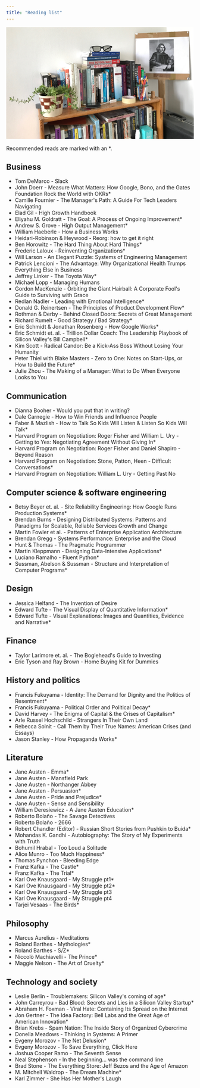 ```yaml
---
title: "Reading list"
---
```


<div id="image-gallery">
  <img src="/assets/img/bookshelf.jpg">
</div>

Recommended reads are marked with an \*.

## Business
* Tom DeMarco - Slack
* John Doerr - Measure What Matters: How Google, Bono, and the Gates Foundation Rock the World with OKRs\*
* Camille Fournier - The Manager's Path: A Guide For Tech Leaders Navigating
* Elad Gil - High Growth Handbook
* Eliyahu M. Goldratt - The Goal: A Process of Ongoing Improvement\*
* Andrew S. Grove - High Output Management\*
* William Haeberle - How a Business Works
* Heidari-Robinson & Heywood - Reorg: how to get it right
* Ben Horowitz - The Hard Thing About Hard Things\*
* Frederic Laloux - Reinventing Organizations\*
* Will Larson - An Elegant Puzzle: Systems of Engineering Management
* Patrick Lencioni - The Advantage: Why Organizational Health Trumps Everything Else in Business
* Jeffrey Linker - The Toyota Way\*
* Michael Lopp - Managing Humans
* Gordon MacKenzie - Orbiting the Giant Hairball: A Corporate Fool's Guide to Surviving with Grace
* Redlan Nadler - Leading with Emotional Intelligence\*
* Donald G. Reinertsen - The Principles of Product Development Flow\*
* Rothman & Derby - Behind Closed Doors: Secrets of Great Management
* Richard Rumelt - Good Strategy / Bad Strategy\*
* Eric Schmidt & Jonathan Rosenberg - How Google Works\*
* Eric Schmidt et. al. - Trillion Dollar Coach: The Leadership Playbook of Silicon Valley's Bill Campbell\*
* Kim Scott - Radical Candor: Be a Kick-Ass Boss Without Losing Your Humanity
* Peter Thiel with Blake Masters - Zero to One: Notes on Start-Ups, or How to Build the Future\*
* Julie Zhou - The Making of a Manager: What to Do When Everyone Looks to You

## Communication
* Dianna Booher - Would you put that in writing?
* Dale Carnegie - How to Win Friends and Influence People
* Faber & Mazlish - How to Talk So Kids Will Listen & Listen So Kids Will Talk\*
* Harvard Program on Negotiation: Roger Fisher and William L. Ury - Getting to Yes: Negotiating Agreement Without Giving In\*
* Harvard Program on Negotiation: Roger Fisher and Daniel Shapiro - Beyond Reason
* Harvard Program on Negotiation: Stone, Patton, Heen - Difficult Conversations\*
* Harvard Program on Negotiation: William L. Ury - Getting Past No

## Computer science & software engineering
* Betsy Beyer et. al. - Site Reliability Engineering: How Google Runs Production Systems\*
* Brendan Burns - Designing Distributed Systems: Patterns and Paradigms for Scalable, Reliable Services
  Growth and Change
* Martin Fowler et al. - Patterns of Enterprise Application Architecture
* Brendan Gregg - Systems Performance: Enterprise and the Cloud
* Hunt & Thomas - The Pragmatic Programmer
* Martin Kleppmann - Designing Data-Intensive Applications\*
* Luciano Ramalho - Fluent Python\*
* Sussman, Abelson & Sussman - Structure and Interpretation of Computer Programs\*

## Design
* Jessica Helfand - The Invention of Desire
* Edward Tufte - The Visual Display of Quantitative Information\*
* Edward Tufte - Visual Explanations: Images and Quantities, Evidence and Narrative\*

## Finance
* Taylor Larimore et. al. - The Boglehead's Guide to Investing
* Eric Tyson and Ray Brown - Home Buying Kit for Dummies

## History and politics
* Francis Fukuyama - Identity: The Demand for Dignity and the Politics of Resentment\*
* Francis Fukuyama - Political Order and Political Decay\*
* David Harvey - The Enigma of Capital & the Crises of Capitalism\*
* Arle Russel Hochschild - Strangers In Their Own Land
* Rebecca Solnit - Call Them by Their True Names: American Crises (and Essays)
* Jason Stanley - How Propaganda Works\*

## Literature
* Jane Austen - Emma\*
* Jane Austen - Mansfield Park
* Jane Austen - Northanger Abbey
* Jane Austen - Persuasion\*
* Jane Austen - Pride and Prejudice\*
* Jane Austen - Sense and Sensibility
* William Deresiewicz - A Jane Austen Education\*
* Roberto Bolaño - The Savage Detectives
* Roberto Bolaño - 2666
* Robert Chandler (Editor) - Russian Short Stories from Pushkin to Buida\*
* Mohandas K. Gandhi - Autobiography: The Story of My Experiments with Truth
* Bohumil Hrabal - Too Loud a Solitude
* Alice Munro - Too Much Happiness\*
* Thomas Pynchon - Bleeding Edge
* Franz Kafka - The Castle\*
* Franz Kafka - The Trial\*
* Karl Ove Knausgaard - My Struggle pt1\*
* Karl Ove Knausgaard - My Struggle pt2\*
* Karl Ove Knausgaard - My Struggle pt3
* Karl Ove Knausgaard - My Struggle pt4
* Tarjei Vesaas - The Birds\*

## Philosophy
* Marcus Aurelius - Meditations
* Roland Barthes - Mythologies\*
* Roland Barthes - S/Z\*
* Niccolò Machiavelli - The Prince\*
* Maggie Nelson - The Art of Cruelty\*

## Technology and society
* Leslie Berlin - Troublemakers: Silicon Valley's coming of age\*
* John Carreyrou - Bad Blood: Secrets and Lies in a Silicon Valley Startup\*
* Abraham H. Foxman - Viral Hate: Containing Its Spread on the Internet
* Jon Gertner - The Idea Factory: Bell Labs and the Great Age of American
  Innovation\*
* Brian Krebs - Spam Nation: The Inside Story of Organized Cybercrime
* Donella Meadows - Thinking in Systems: A Primer
* Evgeny Morozov - The Net Delusion\*
* Evgeny Morozov - To Save Everything, Click Here
* Joshua Cooper Ramo - The Seventh Sense
* Neal Stephenson - In the beginning... was the command line
* Brad Stone - The Everything Store: Jeff Bezos and the Age of Amazon
* M. Mitchell Waldrop - The Dream Machine\*
* Karl Zimmer - She Has Her Mother's Laugh
